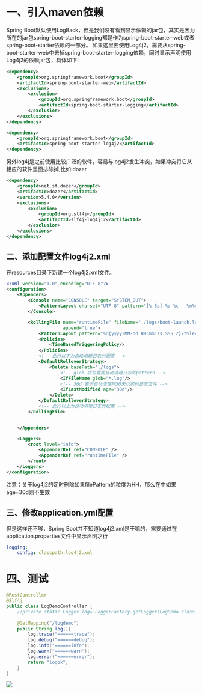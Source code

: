 # 一、引入maven依赖

Spring Boot默认使用LogBack，但是我们没有看到显示依赖的jar包，其实是因为所在的jar包spring-boot-starter-logging都是作为spring-boot-starter-web或者spring-boot-starter依赖的一部分。
如果这里要使用Log4j2，需要从spring-boot-starter-web中去掉spring-boot-starter-logging依赖，同时显示声明使用Log4j2的依赖jar包，具体如下:

```xml
<dependency>
    <groupId>org.springframework.boot</groupId>
    <artifactId>spring-boot-starter-web</artifactId>
    <exclusions>
        <exclusion>
            <groupId>org.springframework.boot</groupId>
            <artifactId>spring-boot-starter-logging</artifactId>
        </exclusion>
    </exclusions>
</dependency>

<dependency>
    <groupId>org.springframework.boot</groupId>
    <artifactId>spring-boot-starter-log4j2</artifactId>
</dependency>
```

另外log4j是之前使用比较广泛的软件，容易与log4j2发生冲突，如果冲突将它从相应的软件里面排除掉,比如:dozer

```xml
<dependency>
    <groupId>net.sf.dozer</groupId>
    <artifactId>dozer</artifactId>
    <version>5.4.0</version>
    <exclusions>
        <exclusion>
            <groupId>org.slf4j</groupId>
            <artifactId>slf4j-log4j12</artifactId>
        </exclusion>
    </exclusions>
</dependency>
```

## 二、添加配置文件log4j2.xml

在resources目录下新建一个log4j2.xml文件。

```xml
<?xml version="1.0" encoding="UTF-8"?>
<configuration>
    <Appenders>
        <Console name="CONSOLE" target="SYSTEM_OUT">
            <PatternLayout charset="UTF-8" pattern="[%-5p] %d %c - %m%n" />
        </Console>

        <RollingFile name="runtimeFile" fileName="./logs/boot-launch.log" filePattern="./logs/boot-launch-%d{yyyy-MM-dd}.log"
                     append="true">
            <PatternLayout pattern="%d{yyyy-MM-dd HH:mm:ss.SSS Z}\t%level\t%class\t%line\t%thread\t%msg%n"/>
            <Policies>
                <TimeBasedTriggeringPolicy/>
            </Policies>
            <!-- 此行以下为自动清理日志的配置 -->
            <DefaultRolloverStrategy>
                <Delete basePath="./logs">
                    <!-- glob 项为需要自动清理日志的pattern -->
                    <IfFileName glob="*.log"/>
                    <!-- 30d 表示自动清理掉30天以前的日志文件 -->
                    <IfLastModified age="30d"/>
                </Delete>
            </DefaultRolloverStrategy>
            <!-- 此行以上为自动清理日志的配置 -->
        </RollingFile>


    </Appenders>

    <Loggers>
        <root level="info">
            <AppenderRef ref="CONSOLE" />
            <AppenderRef ref="runtimeFile" />
        </root>
    </Loggers>
</configuration>
```

注意：关于log4j2的定时删除如果filePattern的粒度为HH，那么在中如果age=30d则不生效

## 三、修改application.yml配置

但是这样还不够，Spring Boot并不知道log4j2.xml是干嘛的，需要通过在application.properties文件中显示声明才行

```yaml
logging:
    config: classpath:log4j2.xml
```

# 四、测试

```java
@RestController
@Slf4j
public class LogDemoController {
    //private static Logger log= LoggerFactory.getLogger(LogDemo.class);
 
    @GetMapping("/logdemo")
    public String log(){
        log.trace("======trace");
        log.debug("======debug");
        log.info("======info");
        log.warn("======warn");
        log.error("======error");
        return "logok";
    }
}
```

![](https://gitee.com/krislin_zhao/IMGcloud/raw/master/img/20200524125929.png)